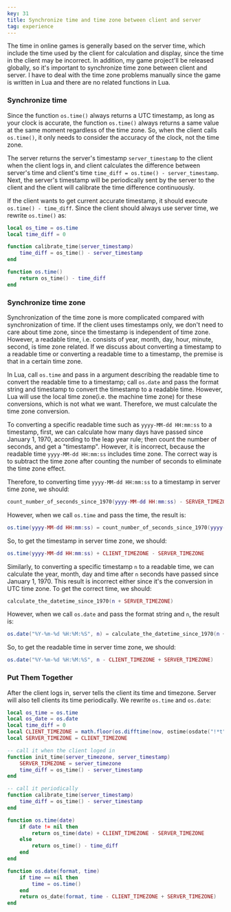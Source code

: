 ```yaml
---
key: 31
title: Synchronize time and time zone between client and server
tag: experience
---
```

The time in online games is generally based on the server time, which include the time used by the client for calculation and display, since the time in the client may be incorrect. In addition, my game project'll be released globally, so it's important to synchronize time zone between client and server. I have to deal with the time zone problems manually since the game is written in Lua and there are no related functions in Lua.

### Synchronize time

Since the function `os.time()` always returns a UTC timestamp, as long as your clock is accurate, the function `os.time()` always returns a same value at the same moment regardless of the time zone. So, when the client calls `os.time()`, it only needs to consider the accuracy of the clock, not the time zone.

The server returns the server's timestamp `server_timestamp` to the client when the client logs in, and client calculates the difference between server's time and client's time `time_diff = os.time() - server_timestamp`. Next, the server's timestamp will be periodically sent by the server to the client and the client will calibrate the time difference continuously.

If the client wants to get current accurate timestamp, it should execute `os.time() - time_diff`. Since the client should always use server time, we rewrite `os.time()` as:

```lua
local os_time = os.time
local time_diff = 0

function calibrate_time(server_timestamp)
    time_diff = os_time() - server_timestamp
end

function os.time()
    return os_time() - time_diff
end
```

### Synchronize time zone

Synchronization of the time zone is more complicated compared with synchronization of time. If the client uses timestamps only, we don't need to care about time zone, since the timestamp is independent of time zone. However, a readable time, i.e. consists of year, month, day, hour, minute, second, is time zone related. If we discuss about converting a timestamp to a readable time or converting a readable time to a timestamp, the premise is that in a certain time zone.

In Lua, call `os.time` and pass in a argument describing the readable time to convert the readable time to a timestamp; call `os.date` and pass the format string and timestamp to convert the timestamp to a readable time. However, Lua will use the local time zone(i.e. the machine time zone) for these conversions, which is not what we want. Therefore, we must calculate the time zone conversion.

To converting a specific readable time such as `yyyy-MM-dd HH:mm:ss` to a timestamp, first, we can calculate how many days have passed since January 1, 1970, according to the leap year rule; then count the number of seconds, and get a "timestamp". However, it is incorrect, because the readable time `yyyy-MM-dd HH:mm:ss` includes time zone. The correct way is to subtract the time zone after counting the number of seconds to eliminate the time zone effect.

Therefore, to converting time `yyyy-MM-dd HH:mm:ss` to a timestamp in server time zone, we should:

```lua
count_number_of_seconds_since_1970(yyyy-MM-dd HH:mm:ss) - SERVER_TIMEZONE
```

However, when we call `os.time` and pass the time, the result is:

```lua
os.time(yyyy-MM-dd HH:mm:ss) = count_number_of_seconds_since_1970(yyyy-MM-dd HH:mm:ss) - CLIENT_TIMEZONE
```

So, to get the timestamp in server time zone, we should:

```lua
os.time(yyyy-MM-dd HH:mm:ss) + CLIENT_TIMEZONE - SERVER_TIMEZONE
```

Similarly, to converting a specific timestamp `n` to a readable time, we can calculate the year, month, day and time after `n` seconds have passed since January 1, 1970. This result is incorrect either since it's the conversion in UTC time zone. To get the correct time, we should:

```lua
calculate_the_datetime_since_1970(n + SERVER_TIMEZONE)
```

However, when we call `os.date` and pass the format string and `n`, the result is:

```lua
os.date("%Y-%m-%d %H:%M:%S", n) = calculate_the_datetime_since_1970(n + CLIENT_TIMEZONE)
```

So, to get the readable time in server time zone, we should:

```lua
os.date("%Y-%m-%d %H:%M:%S", n - CLIENT_TIMEZONE + SERVER_TIMEZONE)
```

### Put Them Together

After the client logs in, server tells the client its time and timezone. Server will also tell clients its time periodically. We rewrite `os.time` and `os.date`:

```lua
local os_time = os.time
local os_date = os.date
local time_diff = 0
local CLIENT_TIMEZONE = math.floor(os.difftime(now, ostime(osdate("!*t", now))))
local SERVER_TIMEZONE = CLIENT_TIMEZONE

-- call it when the client loged in
function init_time(server_timezone, server_timestamp)
    SERVER_TIMEZONE = server_timezone
    time_diff = os_time() - server_timestamp
end

-- call it periodically
function calibrate_time(server_timestamp)
    time_diff = os_time() - server_timestamp
end

function os.time(date)
    if date != nil then
        return os_time(date) + CLIENT_TIMEZONE - SERVER_TIMEZONE
    else
        return os_time() - time_diff
    end
end

function os.date(format, time)
    if time == nil then
        time = os.time()
    end
    return os_date(format, time - CLIENT_TIMEZONE + SERVER_TIMEZONE)
end
```
